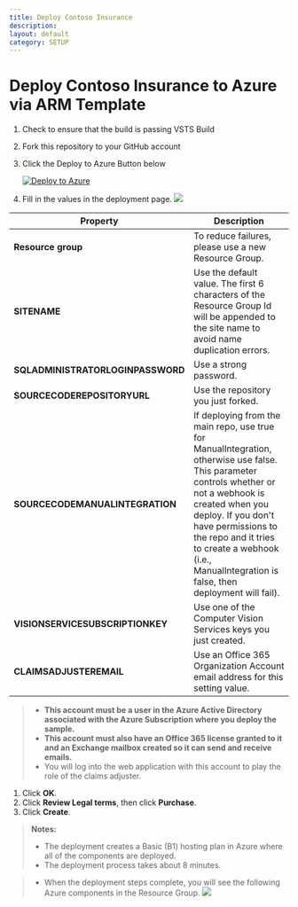 ```yaml
---
title: Deploy Contoso Insurance
description:
layout: default
category: SETUP
---
```


# Deploy Contoso Insurance to Azure via ARM Template

1. Check to ensure that the build is passing VSTS Build
1. Fork this repository to your GitHub account
1. Click the Deploy to Azure Button below

   [![Deploy to Azure](http://azuredeploy.net/deploybutton.png)](https://portal.azure.com/#create/Microsoft.Template/uri/https%3a%2f%2fraw.githubusercontent.com%2fTylerLu%2fContosoInsurance%2fmaster%2fSrc%2fazuredeploy.json)

1. Fill in the values in the deployment page.
   ![](/img/deployment/azure-custom-deployment.png)

| Property | Description |
|---|---|
| **Resource group** | To reduce failures, please use a new Resource Group. |
| **SITENAME** | Use the default value. The first 6 characters of the Resource Group Id will be appended to the site name to avoid name duplication errors. |
| **SQLADMINISTRATORLOGINPASSWORD** | Use a strong password. |
| **SOURCECODEREPOSITORYURL** | Use the repository you just forked. |
| **SOURCECODEMANUALINTEGRATION** | If deploying from the main repo, use true for ManualIntegration, otherwise use false. This parameter controls whether or not a webhook is created when you deploy. If you don't have permissions to the repo and it tries to create a webhook (i.e., ManualIntegration is false, then deployment will fail). |
| **VISIONSERVICESUBSCRIPTIONKEY** | Use one of the Computer Vision Services keys you just created. |
| **CLAIMSADJUSTEREMAIL** | Use an Office 365 Organization Account email address for this setting value. |


> * **This account must be a user in the Azure Active Directory associated with the Azure Subscription where you deploy the sample.**  
> * **This account must also have an Office 365 license granted to it and an Exchange mailbox created so it can send and receive emails.**  
> * You will log into the web application with this account to play the role of the claims adjuster.

1. Click **OK**.
1. Click **Review Legal terms**, then click **Purchase**.
1. Click **Create**.

>**Notes:** 
>- The deployment creates a Basic (B1) hosting plan in Azure where all of the components are deployed.
>- The deployment process takes about 8 minutes.

>- When the deployment steps complete, you will see the following Azure components in the Resource Group.
> ![](/img/deployment/azure-components.png)